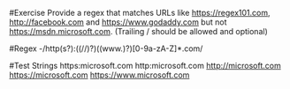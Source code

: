 #Exercise
Provide a regex that matches URLs like https://regex101.com, http://facebook.com and https://www.godaddy.com but not https://msdn.microsoft.com. (Trailing / should be allowed and optional)


#Regex
-/http(s?):((\/\/)?)((www\.)?)[0-9a-zA-Z]*\.com/


#Test Strings
https:microsoft.com
http:microsoft.com
http://microsoft.com
https://microsoft.com
https://www.microsoft.com
